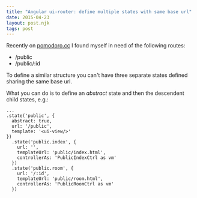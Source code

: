 ```yaml
---
title: "Angular ui-router: define multiple states with same base url"
date: 2015-04-23
layout: post.njk
tags: post
---
```


Recently on [pomodoro.cc](https://pomodoro.cc) I found myself in need of the following routes:

- /public
- /public/:id

To define a similar structure you can't have three separate states defined sharing the same base url.

What you can do is to define an *abstract* state and then the descendent child states, e.g.:

```
...
.state('public', {
  abstract: true,
  url: '/public',
  template: '<ui-view/>'
})
  .state('public.index', {
    url: '',
    templateUrl: 'public/index.html',
    controllerAs: 'PublicIndexCtrl as vm'
  })
  .state('public.room', {
    url: '/:id',
    templateUrl: 'public/room.html',
    controllerAs: 'PublicRoomCtrl as vm'
  })
```
